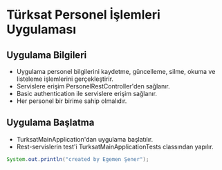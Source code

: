 # Türksat Personel İşlemleri Uygulaması
## Uygulama Bilgileri
- Uygulama personel bilgilerini kaydetme, güncelleme, silme, okuma ve listeleme işlemlerini gerçekleştirir.
- Servislere erişim PersonelRestController'den sağlanır.
- Basic authentication ile servislere erişim sağlanır.
- Her personel bir birime sahip olmalıdır.

## Uygulama Başlatma
- TurksatMainApplication'dan uygulama başlatılır.
- Rest-servislerin test'i TurksatMainApplicationTests classından yapılır.

```java
System.out.println("created by Egemen Şener");
```